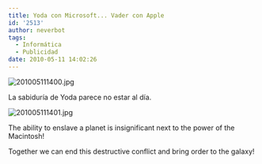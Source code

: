 ```yaml
---
title: Yoda con Microsoft... Vader con Apple
id: '2513'
author: neverbot
tags:
  - Informática
  - Publicidad
date: 2010-05-11 14:02:26
---
```


![201005111400.jpg](./201005111400.jpg)

La sabiduría de Yoda parece no estar al día.

![201005111401.jpg](./201005111401.jpg)  

The ability to enslave a planet is insignificant next to the power of the Macintosh!

Together we can end this destructive conflict and bring order to the galaxy!